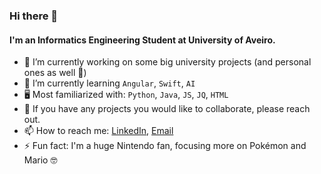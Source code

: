 ### Hi there 👋

#### I'm an Informatics Engineering Student at University of Aveiro.

- 🔭 I’m currently working on some big university projects (and personal ones as well 🧐)
- 🌱 I’m currently learning `Angular`, `Swift`, `AI`
- 🖥 Most familiarized with: `Python`, `Java`, `JS`, `JQ`, `HTML`
- 🚀 If you have any projects you would like to collaborate, please reach out.
- 📫 How to reach me: [LinkedIn](https://www.linkedin.com/in/francisca-barros-47886a166/), [Email](mailto:francisca.mbarros@ua.pt)
- ⚡ Fun fact: I'm a huge Nintendo fan, focusing more on Pokémon and Mario 🤓
